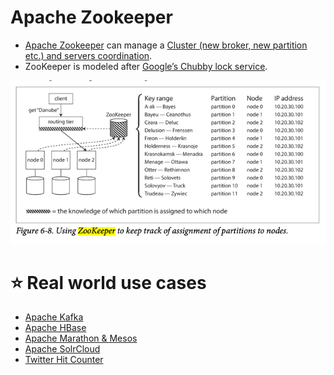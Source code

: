 # Apache Zookeeper
- [Apache Zookeeper](https://zookeeper.apache.org/) can manage a [Cluster (new broker, new partition etc.) and servers coordination](Readme.md).
- ZooKeeper is modeled after [Google’s Chubby lock service](https://people.cs.rutgers.edu/~pxk/417/notes/chubby.html).

![img.png](assets/zookeeper_cluster_meta_data.png)

# :star: Real world use cases
- [Apache Kafka](https://github.com/Anshul619/HLD-System-Designs/blob/main/2_MessageBrokersEDA/Kafka/Readme.md#zookeeper)
- [Apache HBase](https://github.com/Anshul619/HLD-System-Designs/blob/main/1_Databases/11_WideColumn-Databases/ApacheHBase.md)
- [Apache Marathon & Mesos](../2_ContainerOrchestration/ApacheMarathon&Mesos.md)
- [Apache SolrCloud](https://github.com/Anshul619/HLD-System-Designs/blob/main/1_Databases/9_Search-Databases/ApacheSolr.md)
- [Twitter Hit Counter](https://github.com/Anshul619/HLD-System-Designs/blob/main/0_UseCaseDesigns/HitCounterDesignTwitter/Readme.md)